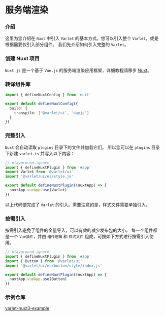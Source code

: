 # 服务端渲染

### 介绍

这里为您介绍在 `Nuxt` 中引入 `Varlet` 的基本方式。您可以引入整个 `Varlet`，或是根据需要仅引入部分组件。
我们先介绍如何引入完整的 `Varlet`。

### 创建 Nuxt 项目

`Nuxt.js` 是一个基于 `Vue.js` 的服务端渲染应用框架，详细教程请移步 [Nuxt](https://v3.nuxtjs.org/)。

### 转译组件库

```ts
import { defineNuxtConfig } from 'nuxt'

export default defineNuxtConfig({
  build: {
    transpile: ['@varlet/ui', 'dayjs']
  }
})
```

### 完整引入

`Nuxt` 会自动读取 `plugins` 目录下的文件并加载它们。
所以您可以在 `plugins` 目录下新建 `varlet.ts` 并写入以下内容：

```js
// playground-ignore
import { defineNuxtPlugin } from '#app'
import Varlet from '@varlet/ui'
import '@varlet/ui/es/style.js'

export default defineNuxtPlugin((nuxtApp) => {
  nuxtApp.vueApp.use(Varlet)
})
```

以上代码便完成了 `Varlet` 的引入。需要注意的是，样式文件需要单独引入。

### 按需引入

按需引入避免了组件的全量导入，可以有效的减少发布包的大小。
每一个组件都是一个 `Vue插件`，并由 `组件逻辑` 和 `样式文件` 组成，可按如下方式进行按需引入使用。

```js
// playground-ignore
import { defineNuxtPlugin } from '#app'
import { Button } from '@varlet/ui'
import '@varlet/ui/es/button/style/index.js'

export default defineNuxtPlugin((nuxtApp) => {
  nuxtApp.vueApp.use(Button)
})
```

### 示例仓库

[varlet-nuxt3-example](https://github.com/varletjs/varlet-nuxt3-example)
